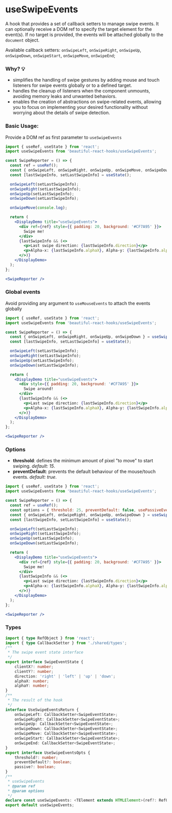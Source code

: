 # useSwipeEvents

A hook that provides a set of callback setters to manage swipe events. It can optionally receive a DOM ref to specify the target element for
the event(s). If no target is provided, the events will be attached globally to the `document` object.

Available callback setters: `onSwipeLeft`, `onSwipeRight`, `onSwipeUp`, `onSwipeDown`,  `onSwipeStart`,  `onSwipeMove`,  `onSwipeEnd`;

### Why? 💡

- simplifies the handling of swipe gestures by adding mouse and touch listeners for swipe events globally or to a defined target.
- handles the cleanup of listeners when the component unmounts, avoiding memory leaks and unwanted behaviors.
- enables the creation of abstractions on swipe-related events, allowing you to focus on implementing your desired functionality without
  worrying about the details of swipe detection.

### Basic Usage:

Provide a DOM ref as first parameter to `useSwipeEvents`

```jsx harmony
import { useRef, useState } from 'react';
import useSwipeEvents from 'beautiful-react-hooks/useSwipeEvents';

const SwipeReporter = () => {
  const ref = useRef();
  const { onSwipeLeft, onSwipeRight, onSwipeUp, onSwipeMove, onSwipeDown } = useSwipeEvents(ref);
  const [lastSwipeInfo, setLastSwipeInfo] = useState();

  onSwipeLeft(setLastSwipeInfo);
  onSwipeRight(setLastSwipeInfo);
  onSwipeUp(setLastSwipeInfo);
  onSwipeDown(setLastSwipeInfo);

  onSwipeMove(console.log);

  return (
    <DisplayDemo title="useSwipeEvents">
      <div ref={ref} style={{ padding: 20, background: '#CF7A95' }}>
        Swipe me!
      </div>
      {lastSwipeInfo && (<>
        <p>Last swipe direction: {lastSwipeInfo.direction}</p>
        <p>Alpha-x: {lastSwipeInfo.alphaX}, Alpha-y: {lastSwipeInfo.alphaY} </p>
      </>)}
    </DisplayDemo>
  );
};

<SwipeReporter />
```

### Global events

Avoid providing any argument to `useMouseEvents` to attach the events globally

```jsx harmony
import { useRef, useState } from 'react';
import useSwipeEvents from 'beautiful-react-hooks/useSwipeEvents';

const SwipeReporter = () => {
  const { onSwipeLeft, onSwipeRight, onSwipeUp, onSwipeDown } = useSwipeEvents();
  const [lastSwipeInfo, setLastSwipeInfo] = useState();

  onSwipeLeft(setLastSwipeInfo);
  onSwipeRight(setLastSwipeInfo);
  onSwipeUp(setLastSwipeInfo);
  onSwipeDown(setLastSwipeInfo);

  return (
    <DisplayDemo title="useSwipeEvents">
      <div style={{ padding: 20, background: '#CF7A95' }}>
        Swipe around!
      </div>
      {lastSwipeInfo && (<>
        <p>Last swipe direction: {lastSwipeInfo.direction}</p>
        <p>Alpha-x: {lastSwipeInfo.alphaX}, Alpha-y: {lastSwipeInfo.alphaY} </p>
      </>)}
    </DisplayDemo>
  );
};

<SwipeReporter />
```

### Options

* **threshold**: defines the minimum amount of pixel "to move" to start swiping. _default: 15_.
* **preventDefault**: prevents the default behaviour of the mouse/touch events. _default: true_.

```jsx harmony
import { useRef, useState } from 'react';
import useSwipeEvents from 'beautiful-react-hooks/useSwipeEvents';

const SwipeReporter = () => {
  const ref = useRef();
  const options = { threshold: 25, preventDefault: false, usePassiveEvents: true };
  const { onSwipeLeft, onSwipeRight, onSwipeUp, onSwipeDown } = useSwipeEvents(ref, options);
  const [lastSwipeInfo, setLastSwipeInfo] = useState();

  onSwipeLeft(setLastSwipeInfo);
  onSwipeRight(setLastSwipeInfo);
  onSwipeUp(setLastSwipeInfo);
  onSwipeDown(setLastSwipeInfo);

  return (
    <DisplayDemo title="useSwipeEvents">
      <div ref={ref} style={{ padding: 20, background: '#CF7A95' }}>
        Swipe me!
      </div>
      {lastSwipeInfo && (<>
        <p>Last swipe direction: {lastSwipeInfo.direction}</p>
        <p>Alpha-x: {lastSwipeInfo.alphaX}, Alpha-y: {lastSwipeInfo.alphaY} </p>
      </>)}
    </DisplayDemo>
  );
};

<SwipeReporter />
```

<!-- Types -->
### Types
    
```typescript static
import { type RefObject } from 'react';
import { type CallbackSetter } from './shared/types';
/**
 * The swipe event state interface
 */
export interface SwipeEventState {
    clientX?: number;
    clientY?: number;
    direction: 'right' | 'left' | 'up' | 'down';
    alphaX: number;
    alphaY: number;
}
/**
 * The result of the hook
 */
interface UseSwipeEventsReturn {
    onSwipeLeft: CallbackSetter<SwipeEventState>;
    onSwipeRight: CallbackSetter<SwipeEventState>;
    onSwipeUp: CallbackSetter<SwipeEventState>;
    onSwipeDown: CallbackSetter<SwipeEventState>;
    onSwipeMove: CallbackSetter<SwipeEventState>;
    onSwipeStart: CallbackSetter<SwipeEventState>;
    onSwipeEnd: CallbackSetter<SwipeEventState>;
}
export interface UseSwipeEventsOpts {
    threshold?: number;
    preventDefault?: boolean;
    passive?: boolean;
}
/**
 * useSwipeEvents
 * @param ref
 * @param options
 */
declare const useSwipeEvents: <TElement extends HTMLElement>(ref?: RefObject<TElement> | undefined, options?: UseSwipeEventsOpts) => Readonly<UseSwipeEventsReturn>;
export default useSwipeEvents;

```
<!-- Types:end -->